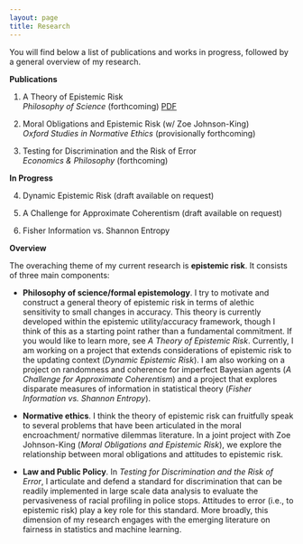 ```yaml
---
layout: page
title: Research
---
```


You will find below a list of publications and works in progress, followed by a general overview of my research. 

  **Publications**

  1. A Theory of Epistemic Risk  
  _Philosophy of Science_ (forthcoming) [PDF](research/babic_ter.pdf)
  
  2. Moral Obligations and Epistemic Risk (w/ Zoe Johnson-King)  
  _Oxford Studies in Normative Ethics_ (provisionally forthcoming) 
  
  3. Testing for Discrimination and the Risk of Error  
  _Economics & Philosophy_ (forthcoming)

  **In Progress**

  4. Dynamic Epistemic Risk (draft available on request)
  
  5. A Challenge for Approximate Coherentism (draft available on request)
  
  6. Fisher Information vs. Shannon Entropy

  **Overview**

The overaching theme of my current research is **epistemic risk**. It consists of three main components:
  - **Philosophy of science/formal epistemology**. I try to motivate and construct a general theory of epistemic risk in terms of alethic sensitivity to small changes in accuracy. This theory is currently developed within the epistemic utility/accuracy framework, though I think of this as a starting point rather than a fundamental commitment. If you would like to learn more, see _A Theory of Epistemic Risk_. Currently, I am working on a project that extends considerations of epistemic risk to the updating context (_Dynamic Epistemic Risk_). I am also working on a project on randomness and coherence for imperfect Bayesian agents (_A Challenge for Approximate Coherentism_) and a project that explores disparate measures of information in statistical theory (_Fisher Information vs. Shannon Entropy_). 
  
  - **Normative ethics**. I think the theory of epistemic risk can fruitfully speak to several problems that have been articulated in the moral encroachment/ normative dilemmas literature. In a joint project with Zoe Johnson-King (_Moral Obligations and Epistemic Risk_), we explore the relationship between moral obligations and attitudes to epistemic risk. 
  
  - **Law and Public Policy**. In _Testing for Discrimination and the Risk of Error_, I articulate and defend a standard for discrimination that can be readily implemented in large scale data analysis to evaluate the pervasiveness of racial profiling in police stops. Attitudes to error (i.e., to epistemic risk) play a key role for this standard. More broadly, this dimension of my research engages with the emerging literature on fairness in statistics and machine learning. 
  
